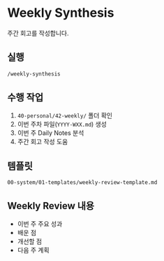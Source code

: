 # Weekly Synthesis

주간 회고를 작성합니다.

## 실행

```bash
/weekly-synthesis
```

## 수행 작업

1. `40-personal/42-weekly/` 폴더 확인
2. 이번 주차 파일(`YYYY-WXX.md`) 생성
3. 이번 주 Daily Notes 분석
4. 주간 회고 작성 도움

## 템플릿

`00-system/01-templates/weekly-review-template.md`

## Weekly Review 내용

- 이번 주 주요 성과
- 배운 점
- 개선할 점
- 다음 주 계획
